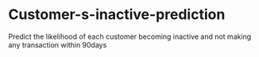 # Customer-s-inactive-prediction
Predict the likelihood of each customer becoming inactive and not making any transaction within 90days
